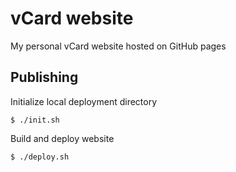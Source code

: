 # vCard website

My personal vCard website hosted on GitHub pages


## Publishing

Initialize local deployment directory
```
$ ./init.sh
```

Build and deploy website
```
$ ./deploy.sh
```
